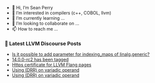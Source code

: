 - 👋 Hi, I’m Sean Perry
- 👀 I’m interested in compilers (c++, COBOL, llvm)
- 🌱 I’m currently learning ...
- 💞️ I’m looking to collaborate on ...
- 📫 How to reach me ...

<!---
s66perry/s66perry is a ✨ special ✨ repository because its `README.md` (this file) appears on your GitHub profile.
You can click the Preview link to take a look at your changes.
--->
### 📕 Latest LLVM Discourse Posts

<!-- DISCOURSE-LLVM:START -->
- [Is it possible to add parameter for indexing_maps of linalg.generic?](https://discourse.llvm.org/t/is-it-possible-to-add-parameter-for-indexing-maps-of-linalg-generic/60624/5)
- [14.0.0-rc2 has been tagged](https://discourse.llvm.org/t/14-0-0-rc2-has-been-tagged/60621/6)
- [Https certificate for LLVM Flang pages](https://discourse.llvm.org/t/https-certificate-for-llvm-flang-pages/60519/4)
- [Using &lpar;DRR&rpar; on variadic operand](https://discourse.llvm.org/t/using-drr-on-variadic-operand/60681/4)
- [Using &lpar;DRR&rpar; on variadic operand](https://discourse.llvm.org/t/using-drr-on-variadic-operand/60681/3)
<!-- DISCOURSE-LLVM:END -->
